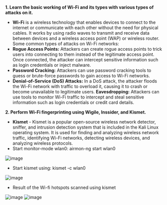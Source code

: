 **1.  Learn the basic working of Wi-Fi and its types with various types of attacks on it.**
- **Wi-Fi** is a wireless technology that enables devices to connect to the internet or communicate with each other without the need for physical cables. It works by using radio waves to transmit and receive data between devices and a wireless access point (WAP) or wireless router.
   Some common types of attacks on Wi-Fi networks:
-  **Rogue Access Points:** Attackers can create rogue access points to trick users into connecting to them instead of the legitimate access point. Once connected, the attacker can intercept sensitive information such as login credentials or inject malware.
- **Password Cracking:** Attackers can use password cracking tools to guess or brute-force passwords to gain access to Wi-Fi networks.
- **Denial-of-Service (DoS) Attacks:** In a DoS attack, the attacker floods the Wi-Fi network with traffic to overload it, causing it to crash or become unavailable to legitimate users.
**Eavesdropping:** Attackers can use tools to monitor Wi-Fi traffic to intercept and steal sensitive information such as login credentials or credit card details.

**2. Perform Wi-Fi fingerprinting using Wigile, Inssider, and Kismet.**
- **Kismet** - Kismet is a popular open-source wireless network detector, sniffer, and intrusion detection system that is included in the Kali Linux operating system. It is used for finding and analyzing wireless network traffic, identifying Wi-Fi networks, detecting wireless devices, and analyzing wireless protocols.
- Start monitor-mode wlan0: airmon-ng start wlan0

![image](https://user-images.githubusercontent.com/65653010/230620620-9d51c71a-d128-4865-8c40-0abd98cb9723.png)

- Start kismet using: kismet -c wlan0

![image](https://user-images.githubusercontent.com/65653010/230624975-f0a7bd91-ae89-47b5-ae00-0bc44097b7d7.png)

- Result of the Wi-fi hotspots scanned using kismet

![image](https://user-images.githubusercontent.com/65653010/230625372-a3dbb08f-8b3d-468a-96b5-65dffb9e9f85.png)
![image](https://user-images.githubusercontent.com/65653010/230625623-f5001a31-e435-43c5-a3d2-726bfa4c7495.png)
